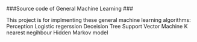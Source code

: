 ###Source code of General Machine Learning ###

This project is for implmenting these general machine learning algorithms:
Perception 
Logistic regerssion
Deceision Tree
Support Vector Machine
K nearest negihbour
Hidden Markov model

